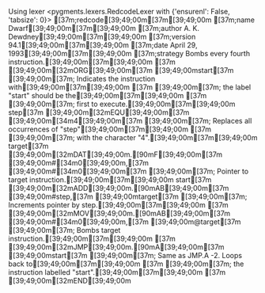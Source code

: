 Using lexer <pygments.lexers.RedcodeLexer with {'ensurenl': False, 'tabsize': 0}>
[37m;redcode[39;49;00m[37m[39;49;00m
[37m;name          Dwarf[39;49;00m[37m[39;49;00m
[37m;author        A. K. Dewdney[39;49;00m[37m[39;49;00m
[37m;version       94.1[39;49;00m[37m[39;49;00m
[37m;date          April 29, 1993[39;49;00m[37m[39;49;00m
[37m;strategy      Bombs every fourth instruction.[39;49;00m[37m[39;49;00m
[37m        [39;49;00m[32mORG[39;49;00m[37m     [39;49;00mstart[37m              [39;49;00m[37m; Indicates the instruction with[39;49;00m[37m[39;49;00m
[37m                                   [39;49;00m[37m; the label "start" should be the[39;49;00m[37m[39;49;00m
[37m                                   [39;49;00m[37m; first to execute.[39;49;00m[37m[39;49;00m
step[37m    [39;49;00m[32mEQU[39;49;00m[37m      [39;49;00m[34m4[39;49;00m[37m                 [39;49;00m[37m; Replaces all occurrences of "step"[39;49;00m[37m[39;49;00m
[37m                                   [39;49;00m[37m; with the character "4".[39;49;00m[37m[39;49;00m
target[37m  [39;49;00m[32mDAT[39;49;00m.[90mF[39;49;00m[37m   [39;49;00m#[34m0[39;49;00m,[37m     [39;49;00m#[34m0[39;49;00m[37m         [39;49;00m[37m; Pointer to target instruction.[39;49;00m[37m[39;49;00m
start[37m   [39;49;00m[32mADD[39;49;00m.[90mAB[39;49;00m[37m  [39;49;00m#step,[37m   [39;49;00mtarget[37m    [39;49;00m[37m; Increments pointer by step.[39;49;00m[37m[39;49;00m
[37m        [39;49;00m[32mMOV[39;49;00m.[90mAB[39;49;00m[37m  [39;49;00m#[34m0[39;49;00m,[37m     [39;49;00m@target[37m    [39;49;00m[37m; Bombs target instruction.[39;49;00m[37m[39;49;00m
[37m        [39;49;00m[32mJMP[39;49;00m.[90mA[39;49;00m[37m    [39;49;00mstart[37m             [39;49;00m[37m; Same as JMP.A -2.  Loops back to[39;49;00m[37m[39;49;00m
[37m                                   [39;49;00m[37m; the instruction labelled "start".[39;49;00m[37m[39;49;00m
[37m        [39;49;00m[32mEND[39;49;00m
